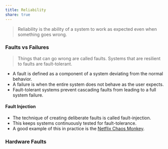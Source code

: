 ```yaml
---
title: Reliability
share: true
---
```



 > 
 > Reliability is the ability of a system to work as expected even when something goes wrong.

### Faults vs Failures

 > 
 > Things that can go wrong are called faults. Systems that are resilient to faults are fault-tolerant.

* A fault is defined as a component of a system deviating from the normal behavior.
* A failure is when the entire system does not behave as the user expects.
* Fault-tolerant systems prevent cascading faults from leading to a full system failure.

#### Fault Injection

* The technique of creating deliberate faults is called fault-injection.
* This keeps systems continuously tested for fault-tolerance.
* A good example of this in practice is the [Netflix Chaos Monkey](https://netflixtechblog.com/the-netflix-simian-army-16e57fbab116).

### Hardware Faults
